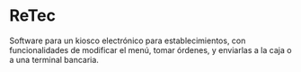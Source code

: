 # ReTec

Software para un kiosco electrónico para establecimientos, con funcionalidades de modificar el menú, tomar órdenes, y enviarlas a la caja o a una terminal bancaria.


